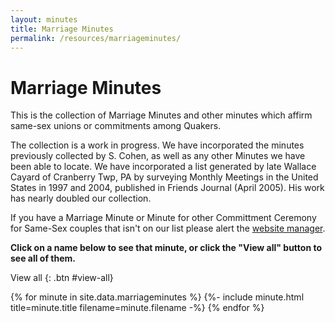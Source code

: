 ```yaml
---
layout: minutes
title: Marriage Minutes
permalink: /resources/marriageminutes/
---
```


# Marriage Minutes

This is the collection of Marriage Minutes and other minutes which affirm same-sex unions or commitments among Quakers.

The collection is a work in progress. We have incorporated the minutes previously collected by S. Cohen, as well as any other Minutes we have been able to locate. We have incorporated a list generated by late Wallace Cayard of Cranberry Twp, PA by surveying Monthly Meetings in the United States in 1997 and 2004, published in Friends Journal (April 2005). His work has nearly doubled our collection.

If you have a Marriage Minute or Minute for other Committment Ceremony for Same-Sex couples that isn't on our list please alert the [website manager](mailto:{{layout.website_manager.email}}).

**Click on a name below to see that minute, or click the "View all" button to see all of them.**

View all
{: .btn #view-all}

<div id='marriage-minutes'>
  {% for minute in site.data.marriageminutes %}
    {%- include minute.html title=minute.title filename=minute.filename -%}
  {% endfor %}
</div>

